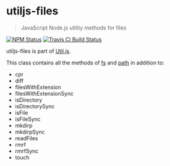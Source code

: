 # utiljs-files

> JavaScript Node.js utility methods for files

<p>
  <a href="https://www.npmjs.com/package/utiljs-files"><img alt="NPM Status" src="https://img.shields.io/npm/v/utiljs-files.svg?style=flat"></a>
  <a href="https://travis-ci.org/creemama/utiljs"><img alt="Travis CI Build Status" src="https://img.shields.io/travis/creemama/utiljs/master.svg?style=flat-square&label=Travis+CI"></a>
</p>

utiljs-files is part of [Util.js](https://github.com/creemama/utiljs).

This class contains all the methods of [fs](https://nodejs.org/api/fs.html) and [path](https://nodejs.org/api/path.html) in addition to:

- cpr
- diff
- filesWithExtension
- filesWithExtensionSync
- isDirectory
- isDirectorySync
- isFile
- isFileSync
- mkdirp
- mkdirpSync
- readFiles
- rmrf
- rmrfSync
- touch
